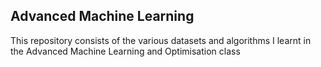 ## Advanced Machine Learning

This repository consists of the various datasets and algorithms I learnt in the Advanced Machine Learning and Optimisation class
